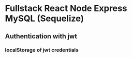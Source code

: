 # Fullstack React Node Express MySQL (Sequelize)

## Authentication with jwt

### localStorage of jwt credentials
